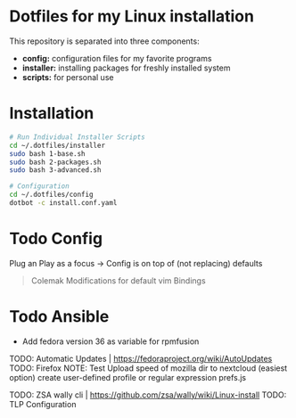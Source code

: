 # Dotfiles for my Linux installation
This repository is separated into three components:
- **config:** configuration files for my favorite programs
- **installer:** installing packages for freshly installed system
- **scripts:** for personal use

# Installation

```bash
# Run Individual Installer Scripts
cd ~/.dotfiles/installer
sudo bash 1-base.sh
sudo bash 2-packages.sh
sudo bash 3-advanced.sh

# Configuration
cd ~/.dotfiles/config
dotbot -c install.conf.yaml
```

# Todo Config
Plug an Play as a focus -> Config is on top of (not replacing) defaults
> Colemak Modifications for default vim Bindings

# Todo Ansible
- Add fedora version 36 as variable for rpmfusion

TODO: Automatic Updates | https://fedoraproject.org/wiki/AutoUpdates
TODO: Firefox
	NOTE: Test Upload speed of mozilla dir to nextcloud (easiest option)
	create user-defined profile or regular expression
	prefs.js

TODO: ZSA wally cli | https://github.com/zsa/wally/wiki/Linux-install
TODO: TLP Configuration

